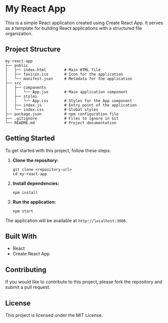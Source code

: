 # My React App

This is a simple React application created using Create React App. It serves as a template for building React applications with a structured file organization.

## Project Structure

```
my-react-app
├── public
│   ├── index.html        # Main HTML file
│   ├── favicon.ico       # Icon for the application
│   └── manifest.json     # Metadata for the application
├── src
│   ├── components
│   │   └── App.jsx       # Main application component
│   ├── styles
│   │   └── App.css       # Styles for the App component
│   ├── index.js          # Entry point of the application
│   └── index.css         # Global styles
├── package.json          # npm configuration file
├── .gitignore            # Files to ignore in Git
└── README.md             # Project documentation
```

## Getting Started

To get started with this project, follow these steps:

1. **Clone the repository:**
   ```
   git clone <repository-url>
   cd my-react-app
   ```

2. **Install dependencies:**
   ```
   npm install
   ```

3. **Run the application:**
   ```
   npm start
   ```

The application will be available at `http://localhost:3006`.

## Built With

- React
- Create React App

## Contributing

If you would like to contribute to this project, please fork the repository and submit a pull request. 

## License

This project is licensed under the MIT License.
